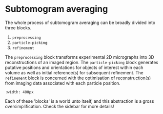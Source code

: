 # Subtomogram averaging

The whole process of subtomogram averaging can be broadly divided into three blocks.

1. `preprocessing` 
2. `particle-picking`
3. `refinement` 

The `preprocessing` block transforms experimental 2D micrographs into 3D reconstructions of an imaged region. The `particle-picking` block generates putative positions and orientations for objects of interest within each volume as well as initial reference(s) for subsequent refinement. The `refinement` block is concerned with the optimisation of reconstruction(s) from imaging data associated with each particle position. 

```{image} index.assets/subtomo-overview.png
:width: 400px
```

Each of these 'blocks' is a world unto itself, and this abstraction is a gross oversimplification. Check the sidebar for more details!
